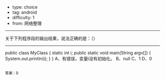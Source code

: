 - type: choice
- tag: android
- difficulty:  1
- from: 网络整理

--------

关于下列程序段的输出结果，说法正确的是：（）

---------

public class MyClass {
	static int i;
	public static void main(String argv[]) {
		System.out.println(i);
	}
}
A、有错误，变量i没有初始化。
B、null
C、1
D、0
```

答案：D

